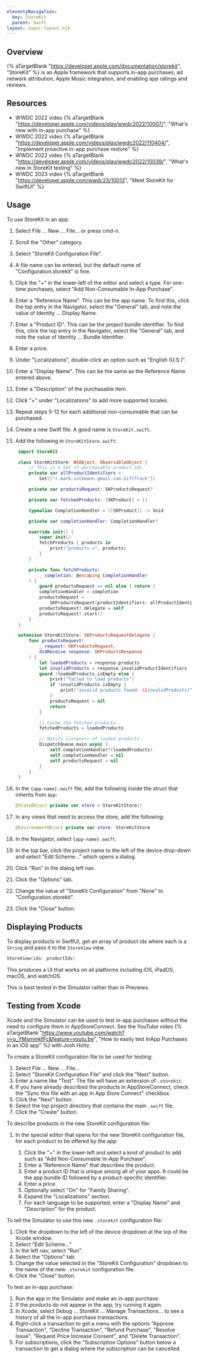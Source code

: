```yaml
---
eleventyNavigation:
  key: StoreKit
  parent: Swift
layout: topic-layout.njk
---
```


## Overview

{% aTargetBlank "https://developer.apple.com/documentation/storekit",
"StoreKit" %} is an Apple framework that supports
in-app purchases, ad network attribution, Apple Music integration,
and enabling app ratings and reviews.

## Resources

- WWDC 2022 video {% aTargetBlank "https://developer.apple.com/videos/play/wwdc2022/10007/",
  "What's new with in-app purchase" %}
- WWDC 2022 video {% aTargetBlank "https://developer.apple.com/videos/play/wwdc2022/110404/",
  "Implement proactive in-app purchase restore" %}
- WWDC 2022 video {% aTargetBlank "https://developer.apple.com/videos/play/wwdc2022/10039/",
  "What's new in StoreKit testing" %}
- WWDC 2023 video {% aTargetBlank "https://developer.apple.com/wwdc23/10013",
  "Meet StoreKit for SwiftUI" %}

## Usage

To use StoreKit in an app:

1. Select File ... New ... File... or press cmd-n.
1. Scroll the "Other" category.
1. Select "StoreKit Configuration File".
1. A file name can be entered, but the default name
   of "Configuration.storekit" is fine.
1. Click the "+" in the lower-left of the editor and select a type.
   For one-time purchases, select "Add Non-Consumable In-App Purchase".
1. Enter a "Reference Name". This can be the app name.
   To find this, click the top entry in the Navigator, select the "General" tab,
   and note the value of Identity ... Display Name.
1. Enter a "Product ID". This can be the project bundle identifier.
   To find this, click the top entry in the Navigator, select the "General" tab,
   and note the value of Identity ... Bundle Identifier.
1. Enter a price.
1. Under "Localizations", double-click an option such as "English (U.S.)".
1. Enter a "Display Name".
   This can be the same as the Reference Name entered above.
1. Enter a "Description" of the purchasable item.
1. Click "+" under "Localizations" to add more supported locales.
1. Repeat steps 5-12 for each additional non-consumable that can be purchased.
1. Create a new Swift file. A good name is `StoreKit.swift`.
1. Add the following in `StoreKitStore.swift`:

   ```swift
    import StoreKit

    class StoreKitStore: NSObject, ObservableObject {
        // This is a Set of purchasable product ids.
        private var allProductIdentifiers =
            Set(["r.mark.volkmann.gmail.com.GiftTrack"])

        private var productsRequest: SKProductsRequest?

        private var fetchedProducts: [SKProduct] = []

        typealias CompletionHandler = ([SKProduct]) -> Void

        private var completionHandler: CompletionHandler?

        override init() {
            super.init()
            fetchProducts { products in
                print("products =", products)
            }
        }

        private func fetchProducts(
            _ completion: @escaping CompletionHandler
        ) {
            guard productsRequest == nil else { return }
            completionHandler = completion
            productsRequest =
                SKProductsRequest(productIdentifiers: allProductIdentifiers)
            productsRequest?.delegate = self
            productsRequest?.start()
        }
    }

    extension StoreKitStore: SKProductsRequestDelegate {
        func productsRequest(
            _ request: SKProductsRequest,
            didReceive response: SKProductsResponse
        ) {
            let loadedProducts = response.products
            let invalidProducts = response.invalidProductIdentifiers
            guard !loadedProducts.isEmpty else {
                print("failed to load products")
                if !invalidProducts.isEmpty {
                    print("invalid products found: \(invalidProducts)")
                }
                productsRequest = nil
                return
            }

            // Cache the fetched products.
            fetchedProducts = loadedProducts

            // Notify listeners of loaded products.
            DispatchQueue.main.async {
                self.completionHandler?(loadedProducts)
                self.completionHandler = nil
                self.productsRequest = nil
            }
        }
    }
   ```

1. In the `{app-name}.swift` file, add the following
   inside the struct that inherits from `App`:

   ```swift
   @StateObject private var store = StoreKitStore()
   ```

1. In any views that need to access the store, add the following:

   ```swift
   @EnvironmentObject private var store: StoreKitStore
   ```

1. In the Navigator, select `{app-name}.swift`.
1. In the top bar, click the project name to the left of the device drop-down
   and select "Edit Scheme..." which opens a dialog.
1. Click "Run" in the dialog left nav.
1. Click the "Options" tab.
1. Change the value of "StoreKit Configuration"
   from "None" to "Configuration.storekit".
1. Click the "Close" button.

## Displaying Products

To display products in SwiftUI, get an array of product ids
where each is a `String` and pass it to the `StoreView` view.

```swift
StoreView(ids: productIds)
```

This produces a UI that works on all platforms including
iOS, iPadOS, macOS, and watchOS.

This is best tested in the Simulator rather than in Previews.

## Testing from Xcode

Xcode and the Simulator can be used to test in-app purchases
without the need to configure them in AppStoreConnect.
See the YouTube video {% aTargetBlank
"https://www.youtube.com/watch?v=o_YMsmmkfFc&feature=youtu.be",
"How to easily test InApp Purchases in an iOS app" %} with Josh Holtz.

To create a StoreKit configuration file to be used for testing:

1. Select File ... New ... File...
1. Select "StoreKit Configuration File" and click the "Next" button.
1. Enter a name like "Test". The file will have an extension of `.storekit`.
1. If you have already described the products in AppStoreConnect,
   check the "Sync this file with an app in App Store Connect" checkbox.
1. Click the "Next" button.
1. Select the top project directory that contains the main `.swift` file.
1. Click the "Create" button.

To describe products in the new StoreKit configuration file:

1. In the special editor that opens for the new StoreKit configuration file,
   for each product to be offered by the app:

   1. Click the "+" in the lower-left and select a kind of product to add
      such as "Add Non-Consumable In-App Purchase".
   1. Enter a "Reference Name" that describes the product.
   1. Enter a product ID that is unique among all of your apps.
      It could be the app bundle ID followed by a product-specific identifier.
   1. Enter a price.
   1. Optionally select "On" for "Family Sharing".
   1. Expand the "Localizations" section.
   1. For each language to be supported,
      enter a "Display Name" and "Description" for the product.

To tell the Simulator to use this new `.storekit` configuration file:

1. Click the dropdown to the left of the device dropdown
   at the top of the Xcode window.
1. Select "Edit Scheme..."
1. In the left nav, select "Run".
1. Select the "Options" tab.
1. Change the value selected in the "StoreKit Configuration" dropdown
   to the name of the new `.storekit` configuration file.
1. Click the "Close" button.

To test an in-app purchase:

1. Run the app in the Simulator and make an in-app purchase.
1. If the products do not appear in the app, try running it again.
1. In Xcode, select Debug ... StoreKit ... Manage Transactions...
   to see a history of all the in-app purchase transactions.
1. Right-click a transaction to get a menu with the options
   "Approve Transaction", "Decline Transaction", "Refund Purchase",
   "Resolve Issue", "Request Price Increase Consent",
   and "Delete Transaction".
1. For subscriptions,
   click the "Subscription Options" button below a transaction
   to get a dialog where the subscription can be cancelled.
